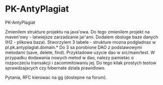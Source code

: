 PK-AntyPlagiat
==============

PK-AntyPlagiat

Zmienilem strukture projektu na java'owa.
Do tego zmienilem projekt na maven'owy - latwiejsze zarzadzanie jar'ami.
Dodalem obsluge baze danych (H2 - plikowa baza).
Stworzylem 3 tabele - strukture mozna podgladnaz w pl.pk.antyplagiat.domain.*
Do 3 sa porobione DAO z podstawowymi metodami (save, delete, find).
Przykladowe uzycie dao w src/main/test.
W przypadku dodawania nowych metod w dao, nalezy pamietac o rozpoczeciu transakcji i zacommitowaniu jej.
Do tego kilak prostych testow sprawdzajacych czy hibernate dziala prawidlowo.

Pytania, RFC kierowac na gg (dostepne na forum).
